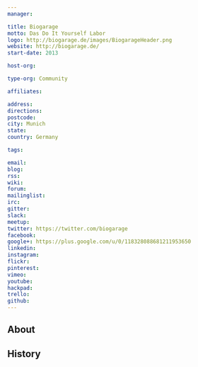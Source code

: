 ```yaml
---
manager:

title: Biogarage
motto: Das Do It Yourself Labor
logo: http://biogarage.de/images/BiogarageHeader.png
website: http://biogarage.de/
start-date: 2013

host-org:

type-org: Community

affiliates:

address:
directions:
postcode:
city: Munich
state:
country: Germany

tags:

email:
blog:
rss:
wiki:
forum:
mailinglist:
irc:
gitter:
slack:
meetup:
twitter: https://twitter.com/biogarage
facebook:
google+: https://plus.google.com/u/0/118328088681211953650
linkedin:
instagram:
flickr:
pinterest:
vimeo:
youtube:
hackpad:
trello:
github:
---
```


## About

## History
